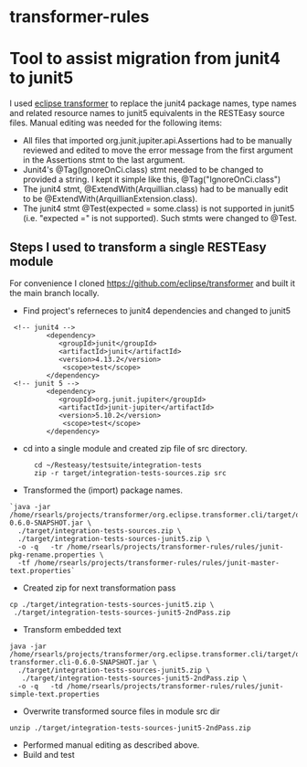 # transformer-rules
# Tool to assist migration from junit4 to junit5

I used [eclipse transformer](https://github.com/eclipse/transformer) to replace the junit4
package names, type names and related resource names to junit5 equivalents
in the RESTEasy source files.  Manual editing was needed for the following
items:
* All files that imported org.junit.jupiter.api.Assertions had to be
  manually reviewed and edited to move the error message from the
  first argument in the Assertions stmt to the last argument.
* Junit4's @Tag(IgnoreOnCi.class) stmt needed to be changed to
  provided a string.  I kept it simple like this, @Tag("IgnoreOnCi.class")
* The junit4 stmt, @ExtendWith(Arquillian.class) had to be manually
  edit to be @ExtendWith(ArquillianExtension.class).
* The junit4 stmt @Test(expected = some.class) is not supported in
  junit5 (i.e. "expected =" is not supported).  Such stmts were
  changed to @Test.

## Steps I used to transform a single RESTEasy module
For convenience I cloned https://github.com/eclipse/transformer and built it the
main branch locally.

* Find project's referneces to junit4 dependencies and changed to junit5
~~~~
 <!-- junit4 -->
         <dependency>
            <groupId>junit</groupId>
            <artifactId>junit</artifactId>
            <version>4.13.2</version>
             <scope>test</scope>
         </dependency>
 <!-- junit 5 -->        
         <dependency>
            <groupId>org.junit.jupiter</groupId>
            <artifactId>junit-jupiter</artifactId>
            <version>5.10.2</version>
             <scope>test</scope>
         </dependency>
~~~~
* cd into a single module and created zip file of src directory.
~~~~
      cd ~/Resteasy/testsuite/integration-tests 
      zip -r target/integration-tests-sources.zip src
~~~~  
* Transformed the (import) package names.
~~~~
`java -jar /home/rsearls/projects/transformer/org.eclipse.transformer.cli/target/org.eclipse.transformer.cli-0.6.0-SNAPSHOT.jar \
  ./target/integration-tests-sources.zip \
  ./target/integration-tests-sources-junit5.zip \
  -o -q   -tr /home/rsearls/projects/transformer-rules/rules/junit-pkg-rename.properties \
  -tf /home/rsearls/projects/transformer-rules/rules/junit-master-text.properties`
~~~~
* Created zip for next transformation pass
~~~~
cp ./target/integration-tests-sources-junit5.zip \
 ./target/integration-tests-sources-junit5-2ndPass.zip
~~~~
* Transform embedded text
~~~~
java -jar /home/rsearls/projects/transformer/org.eclipse.transformer.cli/target/org.eclipse transformer.cli-0.6.0-SNAPSHOT.jar \
  ./target/integration-tests-sources-junit5.zip \
   ./target/integration-tests-sources-junit5-2ndPass.zip \
  -o -q   -td /home/rsearls/projects/transformer-rules/rules/junit-simple-text.properties
~~~~
* Overwrite transformed source files in module src dir
~~~~
unzip ./target/integration-tests-sources-junit5-2ndPass.zip
~~~~
* Performed manual editing as described above.
* Build and test


